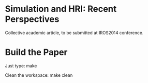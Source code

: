Simulation and HRI: Recent Perspectives
=======================================

Collective academic article, to be submitted at IROS2014 conference.

Build the Paper
=======================================
Just type: make

Clean the workspace: make clean
